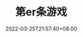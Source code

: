 ---
weight: 4
title: "第er条游戏"
description: "啊啊啊啊啊啊啊啊啊"
date: 2022-03-25T21:57:40+08:00
lastmod: 2022-03-25T16:45:40+08:00
draft: false
authors: ["Xiaoyi"]
featuredImage: "featured-image.webp"

tags: ["ceshi"]
categories: ["games"]
games: ["ADVENTURE","MMO","STRATEGY"]

lightgallery: true
toc: true

pinned: true

recommend: false
recommend1: false
score: "7"
---